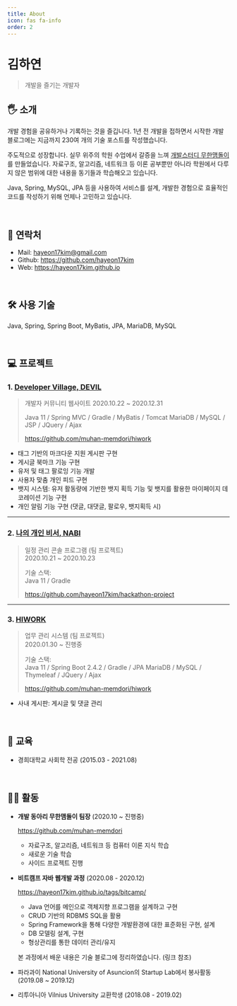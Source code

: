 ```yaml
---
title: About
icon: fas fa-info
order: 2
---
```


# 김하연
> 개발을 즐기는 개발자

## 🖐 소개

개발 경험을 공유하거나 기록하는 것을 즐깁니다. 1년 전 개발을 접하면서 시작한 개발 블로그에는 지금까지 230여 개의 기술 포스트를 작성했습니다.

주도적으로 성장합니다. 실무 위주의 학원 수업에서 갈증을 느껴 [개발스터디 무한맴돌이](https://www.notion.so/2-14e12bb07daf496a93a863ea104ab665)를 만들었습니다. 자료구조, 알고리즘, 네트워크 등 이론 공부뿐만 아니라 학원에서 다루지 않은 범위에 대한 내용을 동기들과 학습해오고 있습니다. 

Java, Spring, MySQL, JPA 등을 사용하여 서비스를 설계, 개발한 경험으로 효율적인 코드를 작성하기 위해 언제나 고민하고 있습니다.

<br>


## 💬 연락처

- Mail:  hayeon17kim@gmail.com
- Github: https://github.com/hayeon17kim
- Web: https://hayeon17kim.github.io

<br>

## 🛠 사용 기술
Java, Spring, Spring Boot, MyBatis, JPA, MariaDB, MySQL

<br>

## 💻 프로젝트
### 1. [Developer Village, DEVIL](https://github.com/procompiler/developer-village)
>개발자 커뮤니티 웹사이트
>2020.10.22 ~ 2020.12.31  
>
>Java 11 / Spring MVC / Gradle / MyBatis / Tomcat
>MariaDB / MySQL / JSP / JQuery / Ajax
>
>https://github.com/muhan-memdori/hiwork

- 태그 기반의 마크다운 지원 게시판 구현
- 게시글 북마크 기능 구현
- 유저 및 태그 팔로잉 기능 개발
- 사용자 맞춤 개인 피드 구현
- 뱃지 시스템: 유저 활동량에 기반한 뱃지 획득 기능 및 뱃지를 활용한 마이페이지 데코레이션 기능 구현
- 개인 알림 기능 구현 (댓글, 대댓글, 팔로우, 뱃지획득 시)

---

### 2. [나의 개인 비서, NABI](https://github.com/hayeon17kim/hackathon-project)
>일정 관리 콘솔 프로그램 (팀 프로젝트)  
>2020.10.21 ~ 2020.10.23  
>
>기술 스택:  
>Java 11 / Gradle
>
>https://github.com/hayeon17kim/hackathon-project

---

### 3. [HIWORK](https://github.com/muhan-memdori/hiwork)
>업무 관리 시스템 (팀 프로젝트)  
>2020.01.30 ~ 진행중  
>
>기술 스택:  
>Java 11 / Spring Boot 2.4.2 / Gradle / JPA 
>MariaDB / MySQL / Thymeleaf / JQuery / Ajax 
>
>https://github.com/muhan-memdori/hiwork
- 사내 게시판: 게시글 및 댓글 관리

<br>


## 🏫 교육

- 경희대학교 사회학 전공 (2015.03 - 2021.08)

<br>

## 🏃‍♀️ 활동
- **개발 동아리 무한맴돌이 팀장** (2020.10 ~ 진행중)
  
  https://github.com/muhan-memdori
  - 자료구조, 알고리즘, 네트워크 등 컴퓨터 이론 지식 학습
  - 새로운 기술 학습
  - 사이드 프로젝트 진행

- **비트캠프 자바 웹개발 과정** (2020.08 - 2020.12)

  https://hayeon17kim.github.io/tags/bitcamp/
  - Java 언어를 메인으로 객체지향 프로그램을 설계하고 구현
  - CRUD 기반의 RDBMS SQL을 활용
  - Spring Framework을 통해 다양한 개발환경에 대한 표준화된 구현, 설계
  - DB 모델링 설계, 구현
  - 형상관리를 통한 데이터 관리/유지
  
  본 과정에서 배운 내용은 기술 블로그에 정리하였습니다. (링크 참조)
- 파라과이 National University of Asuncion의 Startup Lab에서 봉사활동 (2019.08 ~ 2019.12)
- 리투아니아 Vilnius University 교환학생 (2018.08 - 2019.02)
